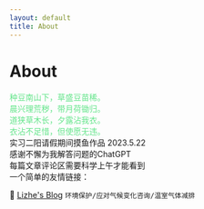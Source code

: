 ```yaml
---
layout: default
title: About
---
```

<h1>About</h1>
<font color="#63E58A">
种豆南山下，草盛豆苗稀。
<br>晨兴理荒秽，带月荷锄归。
<br>道狭草木长，夕露沾我衣。
<br>衣沾不足惜，但使愿无违。

</font>
<br>实习二阳请假期间摸鱼作品
2023.5.22
<br>感谢不懈为我解答问题的ChatGPT
<br>每篇文章评论区需要科学上午才能看到

<br>
一个简单的友情链接：

🔵 [Lizhe's Blog](https://lizhening.github.io/) `环境保护/应对气候变化咨询/温室气体减排`